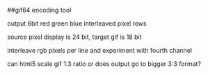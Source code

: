 ##gif64 encoding tool

output 6bit red green blue interleaved pixel rows

source pixel display is 24 bit, target gif is 18 bit

interleave rgb pixels per line and experiment with fourth channel

can html5 scale gif 1:3 ratio or does output go to bigger 3:3 format?

